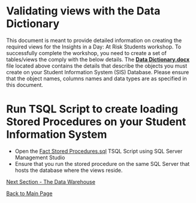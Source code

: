 ﻿
# Validating views with the Data Dictionary

This document is meant to provide detailed information on creating the required views for the Insights in a Day:  At Risk Students workshop.  To successfully complete the workshop, you need to create a set of tables/views the comply with the below details. The [**Data Dictionary.docx**](https://github.com/pleblanc72/Insights-in-a-Day/raw/master/1%20-%20Data%20Dictionary/Data%20Dictionary.docx) file located above contains the details that describe the objects you must create on your Student Information System (SIS) Database.  Please ensure that the object names, columns names and data types are as specified in this document.

# Run TSQL Script to create loading Stored Procedures on your Student Information System
- Open the [Fact Stored Procedures.sql]() TSQL Script using SQL Server Management Studio
- Ensure that you run the stored procedure on the same SQL Server that hosts the database where the views reside.

[Next Section - The Data Warehouse](https://github.com/pleblanc72/Insights-in-a-Day/tree/master/2%20-%20Lab%201%20Creating%20and%20Deploying%20the%20Data%20Warehouse%20and%20Schema)

[Back to Main Page](https://github.com/pleblanc72/Insights-in-a-Day)
